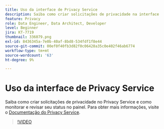 ```yaml
---
title: Uso da interface de Privacy Service
description: Saiba como criar solicitações de privacidade na interface do usuário e monitorar/revisar o status no painel.
feature: Privacy
role: Data Engineer, Data Architect, Developer
level: Beginner
jira: KT-7719
thumbnail: 336079.png
exl-id: 8436345a-7e0b-40af-8bd8-534fdf1f8e44
source-git-commit: 00ef0f40fb3d82f0c06428a35c0e402f46ab6774
workflow-type: tm+mt
source-wordcount: '63'
ht-degree: 9%

---
```



# Uso da interface de Privacy Service

Saiba como criar solicitações de privacidade no Privacy Service e como monitorar e revisar seu status no painel. Para obter mais informações, visite o [Documentação do Privacy Service](https://experienceleague.adobe.com/docs/experience-platform/privacy/home.html?lang=pt-BR).

>[!VIDEO](https://video.tv.adobe.com/v/336079?learn=on)
